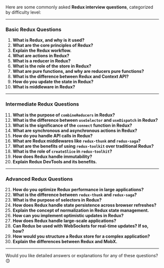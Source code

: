 Here are some commonly asked **Redux interview questions**, categorized by difficulty level:  

---

### **Basic Redux Questions**
1. **What is Redux, and why is it used?**  
2. **What are the core principles of Redux?**  
3. **Explain the Redux workflow.**  
4. **What are actions in Redux?**  
5. **What is a reducer in Redux?**  
6. **What is the role of the store in Redux?**  
7. **What are pure functions, and why are reducers pure functions?**  
8. **What is the difference between Redux and Context API?**  
9. **How do you update the state in Redux?**  
10. **What is middleware in Redux?**  

---

### **Intermediate Redux Questions**
11. **What is the purpose of `combineReducers` in Redux?**  
12. **What is the difference between `useSelector` and `useDispatch` in Redux?**  
13. **What is the significance of the `connect` function in Redux?**  
14. **What are synchronous and asynchronous actions in Redux?**  
15. **How do you handle API calls in Redux?**  
16. **What are Redux middlewares like `redux-thunk` and `redux-saga`?**  
17. **What are the benefits of using `redux-toolkit` over traditional Redux?**  
18. **What is the role of `createSlice` in `redux-toolkit`?**  
19. **How does Redux handle immutability?**  
20. **Explain Redux DevTools and its benefits.**  

---

### **Advanced Redux Questions**
21. **How do you optimize Redux performance in large applications?**  
22. **What is the difference between `redux-thunk` and `redux-saga`?**  
23. **What is the purpose of selectors in Redux?**  
24. **How does Redux handle state persistence across browser refreshes?**  
25. **Explain the concept of normalization in Redux state management.**  
26. **How can you implement optimistic updates in Redux?**  
27. **How does Redux handle large-scale applications?**  
28. **Can Redux be used with WebSockets for real-time updates? If so, how?**  
29. **How would you structure a Redux store for a complex application?**  
30. **Explain the differences between Redux and MobX.**  

---

Would you like detailed answers or explanations for any of these questions? 😊
